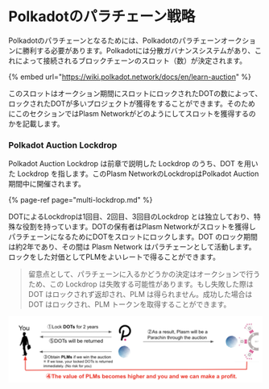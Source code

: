 # Polkadotのパラチェーン戦略

Polkadotのパラチェーンとなるためには、Polkadotのパラチェーンオークションに勝利する必要があります。Polkadotには分散ガバナンスシステムがあり、これによって接続されるブロックチェーンのスロット（数）が決定されます。

{% embed url="https://wiki.polkadot.network/docs/en/learn-auction" %}

このスロットはオークション期間にスロットにロックされたDOTの数によって、ロックされたDOTが多いプロジェクトが獲得をすることができます。そのためにこのセクションではPlasm Networkがどのようにしてスロットを獲得するのかを記載します。

### Polkadot Auction Lockdrop

Polkadot Auction Lockdrop は前章で説明した Lockdrop のうち、DOT を用いた Lockdrop を指します。このPlasm NetworkのLockdropはPolkadot Auction期間中に開催されます。

{% page-ref page="multi-lockdrop.md" %}

DOTによるLockdropは1回目、2回目、3回目のLockdrop とは独立しており、特殊な役割を持っています。DOTの保有者はPlasm Networkがスロットを獲得しパラチェーンになるためにDOTをスロットにロックします。DOT のロック期間は約2年であり、その間は Plasm Network はパラチェーンとして活動します。ロックをした対価としてPLMをよいレートで得ることができます。

> 留意点として、パラチェーンに入るかどうかの決定はオークションで行うため、この Lockdrop は失敗する可能性があります。もし失敗した際は DOT はロックされず返却され、PLM は得られません。成功した場合は DOT はロックされ、PLM トークンを取得することができます。

![](../.gitbook/assets/sukurnshotto-2020-05-29-223353png.png)

